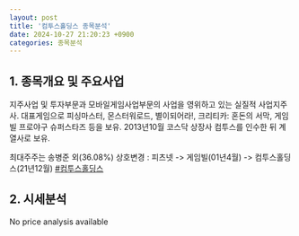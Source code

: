 ```yaml
---
layout: post
title: '컴투스홀딩스 종목분석'
date: 2024-10-27 21:20:23 +0900
categories: 종목분석
---
```


## 1. 종목개요 및 주요사업

지주사업 및 투자부문과 모바일게임사업부문의 사업을 영위하고 있는 실질적 사업지주사. 대표게임으로 피싱마스터, 몬스터워로드, 별이되어라!, 크리티카: 혼돈의 서막, 게임빌 프로야구 슈퍼스타즈 등을 보유. 2013년10월 코스닥 상장사 컴투스를 인수한 뒤 계열사로 보유. 

최대주주는 송병준 외(36.08%) 상호변경 : 피츠넷 -> 게임빌(01년4월) -> 컴투스홀딩스(21년12월)
[#컴투스홀딩스](#)

## 2. 시세분석

No price analysis available
